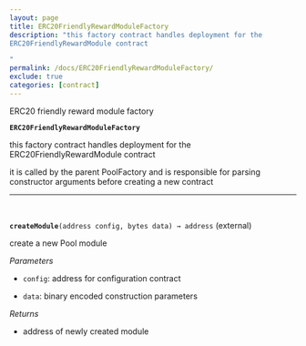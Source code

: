 ```yaml
---
layout: page
title: ERC20FriendlyRewardModuleFactory
description: "this factory contract handles deployment for the
ERC20FriendlyRewardModule contract

"
permalink: /docs/ERC20FriendlyRewardModuleFactory/
exclude: true
categories: [contract]
---
```


ERC20 friendly reward module factory



**`ERC20FriendlyRewardModuleFactory`**

this factory contract handles deployment for the
ERC20FriendlyRewardModule contract



it is called by the parent PoolFactory and is responsible
for parsing constructor arguments before creating a new contract





****
<br>

**`createModule`**`(address config, bytes data) → address` (external)

create a new Pool module




*Parameters*  
- `config`: address for configuration contract

- `data`: binary encoded construction parameters


*Returns*  
- address of newly created module


